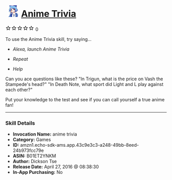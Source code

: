 # &nbsp;<img src="skill_icon" alt="Anime Trivia icon" width="36"> [Anime Trivia](http://alexa.amazon.com/#skills/amzn1.echo-sdk-ams.app.43c9e3c3-a248-49bb-8eed-24b973fcc79e)
![0 stars](../../images/ic_star_border_black_18dp_1x.png)![0 stars](../../images/ic_star_border_black_18dp_1x.png)![0 stars](../../images/ic_star_border_black_18dp_1x.png)![0 stars](../../images/ic_star_border_black_18dp_1x.png)![0 stars](../../images/ic_star_border_black_18dp_1x.png) 0

To use the Anime Trivia skill, try saying...

* *Alexa, launch Anime Trivia*

* *Repeat*

* *Help*

Can you ace questions like these?
"In Trigun, what is the price on Vash the Stampede's head?"
"In Death Note, what sport did Light and L play against each other?"

Put your knowledge to the test and see if you can call yourself a true anime fan!

***

### Skill Details

* **Invocation Name:** anime trivia
* **Category:** Games
* **ID:** amzn1.echo-sdk-ams.app.43c9e3c3-a248-49bb-8eed-24b973fcc79e
* **ASIN:** B01ET2YNKM
* **Author:** Dickson Tse
* **Release Date:** April 27, 2016 @ 08:38:30
* **In-App Purchasing:** No
